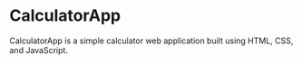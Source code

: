 # CalculatorApp
CalculatorApp is a simple calculator web application built using HTML, CSS, and JavaScript. 
